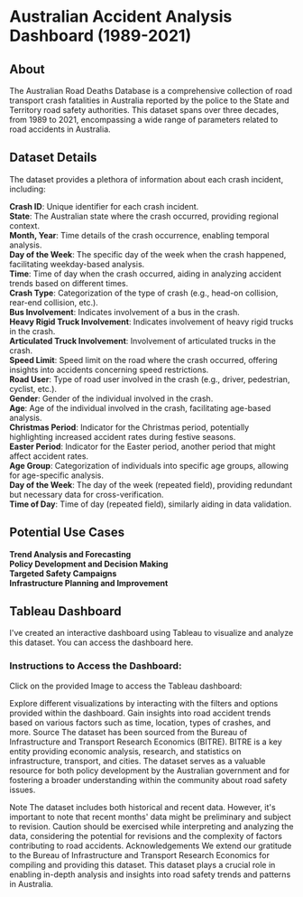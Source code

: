 # Australian Accident Analysis Dashboard (1989-2021)

## About
The Australian Road Deaths Database is a comprehensive collection of road transport crash fatalities in Australia reported by the police to the State and Territory road safety authorities. This dataset spans over three decades, from 1989 to 2021, encompassing a wide range of parameters related to road accidents in Australia.

## Dataset Details
The dataset provides a plethora of information about each crash incident, including:

**Crash ID**: Unique identifier for each crash incident.<br>
**State**: The Australian state where the crash occurred, providing regional context.<br>
**Month, Year**: Time details of the crash occurrence, enabling temporal analysis.<br>
**Day of the Week**: The specific day of the week when the crash happened, facilitating weekday-based analysis.<br>
**Time**: Time of day when the crash occurred, aiding in analyzing accident trends based on different times.<br>
**Crash Type**: Categorization of the type of crash (e.g., head-on collision, rear-end collision, etc.).<br>
**Bus Involvement**: Indicates involvement of a bus in the crash.<br>
**Heavy Rigid Truck Involvement**: Indicates involvement of heavy rigid trucks in the crash.<br>
**Articulated Truck Involvement**: Involvement of articulated trucks in the crash.<br>
**Speed Limit**: Speed limit on the road where the crash occurred, offering insights into accidents concerning speed restrictions.<br>
**Road User**: Type of road user involved in the crash (e.g., driver, pedestrian, cyclist, etc.).<br>
**Gender**: Gender of the individual involved in the crash.<br>
**Age**: Age of the individual involved in the crash, facilitating age-based analysis.<br>
**Christmas Period**: Indicator for the Christmas period, potentially highlighting increased accident rates during festive seasons.<br>
**Easter Period**: Indicator for the Easter period, another period that might affect accident rates.<br>
**Age Group**: Categorization of individuals into specific age groups, allowing for age-specific analysis.<br>
**Day of the Week**: The day of the week (repeated field), providing redundant but necessary data for cross-verification.<br>
**Time of Day**: Time of day (repeated field), similarly aiding in data validation.<br>
## Potential Use Cases
**Trend Analysis and Forecasting**<br>
**Policy Development and Decision Making**<br>
**Targeted Safety Campaigns**<br>
**Infrastructure Planning and Improvement**<br>
## Tableau Dashboard
I've created an interactive dashboard using Tableau to visualize and analyze this dataset. You can access the dashboard here.

### Instructions to Access the Dashboard:

Click on the provided Image to access the Tableau dashboard:

Explore different visualizations by interacting with the filters and options provided within the dashboard.
Gain insights into road accident trends based on various factors such as time, location, types of crashes, and more.
Source
The dataset has been sourced from the Bureau of Infrastructure and Transport Research Economics (BITRE). BITRE is a key entity providing economic analysis, research, and statistics on infrastructure, transport, and cities. The dataset serves as a valuable resource for both policy development by the Australian government and for fostering a broader understanding within the community about road safety issues.

Note
The dataset includes both historical and recent data. However, it's important to note that recent months' data might be preliminary and subject to revision.
Caution should be exercised while interpreting and analyzing the data, considering the potential for revisions and the complexity of factors contributing to road accidents.
Acknowledgements
We extend our gratitude to the Bureau of Infrastructure and Transport Research Economics for compiling and providing this dataset. This dataset plays a crucial role in enabling in-depth analysis and insights into road safety trends and patterns in Australia.

